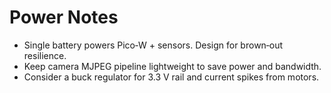 # Power Notes

- Single battery powers Pico‑W + sensors. Design for brown‑out resilience.
- Keep camera MJPEG pipeline lightweight to save power and bandwidth.
- Consider a buck regulator for 3.3 V rail and current spikes from motors.
